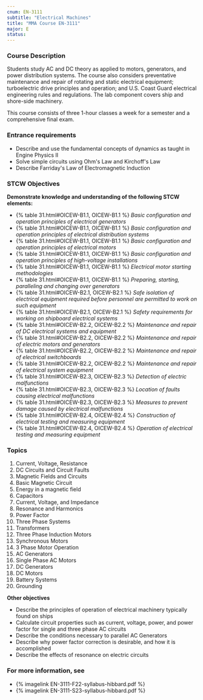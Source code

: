 ```yaml
---
cnum: EN-3111
subtitle: "Electrical Machines"
title: "MMA Course EN-3111"
major: E
status: 
---
```


### Course Description

Students study AC and DC theory as applied to motors, generators, and power distribution systems. The course also considers preventative maintenance and repair of rotating and static electrical equipment; turboelectric drive principles and operation; and U.S. Coast Guard electrical engineering rules and regulations. The lab component covers ship and shore-side machinery.

This course consists of three 1-hour classes a week for a semester and a comprehensive final exam.

### Entrance requirements

* Describe and use the fundamental concepts of dynamics as taught in Engine Physics II
* Solve simple circuits using Ohm's Law and Kirchoff's Law
* Describe Farriday's Law of Electromagnetic Induction


### STCW Objectives

**Demonstrate knowledge and understanding of the following STCW elements:**

* {% table 31.html#OICEW-B1.1, OICEW-B1.1 %} *Basic configuration and operation principles of electrical generators*
* {% table 31.html#OICEW-B1.1, OICEW-B1.1 %} *Basic configuration and operation principles of electrical distribution systems*
* {% table 31.html#OICEW-B1.1, OICEW-B1.1 %} *Basic configuration and operation principles of electrical motors*
* {% table 31.html#OICEW-B1.1, OICEW-B1.1 %} *Basic configuration and operation principles of high-voltage installations*
* {% table 31.html#OICEW-B1.1, OICEW-B1.1 %} *Electrical motor starting methodologies*
* {% table 31.html#OICEW-B1.1, OICEW-B1.1 %} *Preparing, starting, paralleling and changing over generators*
* {% table 31.html#OICEW-B2.1, OICEW-B2.1 %} *Safe isolation of electrical equipment required before personnel are permitted to work on such equipment*
* {% table 31.html#OICEW-B2.1, OICEW-B2.1 %} *Safety requirements for working on shipboard electrical systems*
* {% table 31.html#OICEW-B2.2, OICEW-B2.2 %} *Maintenance and repair of DC electrical systems and equipment*
* {% table 31.html#OICEW-B2.2, OICEW-B2.2 %} *Maintenance and repair of electric motors and generators*
* {% table 31.html#OICEW-B2.2, OICEW-B2.2 %} *Maintenance and repair of electrical switchboards*
* {% table 31.html#OICEW-B2.2, OICEW-B2.2 %} *Maintenance and repair of electrical system equipment*
* {% table 31.html#OICEW-B2.3, OICEW-B2.3 %} *Detection of electric malfunctions*
* {% table 31.html#OICEW-B2.3, OICEW-B2.3 %} *Location of faults causing electrical malfunctions*
* {% table 31.html#OICEW-B2.3, OICEW-B2.3 %} *Measures to prevent damage caused by electrical malfunctions*
* {% table 31.html#OICEW-B2.4, OICEW-B2.4 %} *Construction of electrical testing and measuring equipment*
* {% table 31.html#OICEW-B2.4, OICEW-B2.4 %} *Operation of electrical testing and measuring equipment*



### Topics

1. Current, Voltage, Resistance
2. DC Circuits and Circuit Faults
3. Magnetic Fields and Circuits
4. Basic Magnetic Circuit
5. Energy in a magnetic field
6. Capacitors
7. Current, Voltage, and Impedance
8. Resonance and Harmonics
9. Power Factor
10. Three Phase Systems
11. Transformers
12. Three Phase Induction Motors
13. Synchronous Motors
14. 3 Phase Motor Operation
15. AC Generators
16. Single Phase AC Motors
17. DC Generators
18. DC Motors
19. Battery Systems
20. Grounding



**Other objectives**


* Describe the principles of operation of electrical machinery typically found on ships
* Calculate circuit properties such as current, voltage, power, and power factor for single and three phase AC circuits
* Describe the conditions necessary to parallel AC Generators
* Describe why power factor correction is desirable, and how it is accomplished
* Describe the effects of resonance on electric circuits


### For more information, see 

* {% imagelink EN-3111-F22-syllabus-hibbard.pdf %} 
* {% imagelink EN-3111-S23-syllabus-hibbard.pdf %} 



